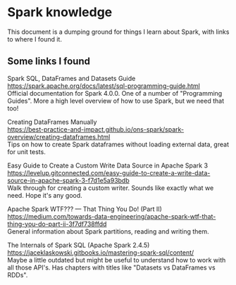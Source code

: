 # Spark knowledge

This document is a dumping ground for things I learn about Spark, with
links to where I found it.


## Some links I found

Spark SQL, DataFrames and Datasets Guide<br>
https://spark.apache.org/docs/latest/sql-programming-guide.html<br>
Official documentation for Spark 4.0.0. One of a number of "Programming Guides".
More a high level overview of how to use Spark, but we need that too!

Creating DataFrames Manually<br>
https://best-practice-and-impact.github.io/ons-spark/spark-overview/creating-dataframes.html<br>
Tips on how to create Spark dataframes without loading external data, great for unit tests.


Easy Guide to Create a Custom Write Data Source in Apache Spark 3<br>
https://levelup.gitconnected.com/easy-guide-to-create-a-write-data-source-in-apache-spark-3-f7d1e5a93bdb<br>
Walk through for creating a custom writer. Sounds like exactly what we need.
Hope it's any good.

Apache Spark WTF??? — That Thing You Do! (Part II)<br>
https://medium.com/towards-data-engineering/apache-spark-wtf-that-thing-you-do-part-ii-3f7df738ffdd<br>
General information about Spark partitions, reading and writing them.


The Internals of Spark SQL (Apache Spark 2.4.5)<br>
https://jaceklaskowski.gitbooks.io/mastering-spark-sql/content/<br>
Maybe a little outdated but might be useful to understand how to work with all those API's.
Has chapters with titles like "Datasets vs DataFrames vs RDDs".